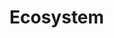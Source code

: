 <simple-hero>

<template v-slot:cover>

![Secret Network](./img/hero_black_2600.png)

</template>

# Ecosystem

</simple-hero>